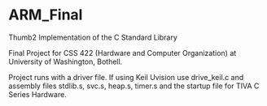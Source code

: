 # ARM_Final
Thumb2 Implementation of the C Standard Library

Final Project for CSS 422 (Hardware and Computer Organization) at University of Washington, Bothell.

Project runs with a driver file. If using Keil Uvision use drive_keil.c
and assembly files stdlib.s, svc.s, heap.s, timer.s and the startup file for TIVA C Series Hardware.
